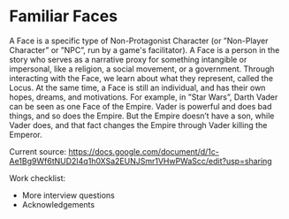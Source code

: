Familiar Faces
==============

A Face is a specific type of Non-Protagonist Character (or ”Non-Player Character” or ”NPC”, run by a game's facilitator). A Face is a person in the story who serves as a narrative proxy for something intangible or impersonal, like a religion, a social movement, or a government. Through interacting with the Face, we learn about what they represent, called the Locus. At the same time, a Face is still an individual, and has their own hopes, dreams, and motivations. For example, in ”Star Wars”, Darth Vader can be seen as one Face of the Empire. Vader is powerful and does bad things, and so does the Empire. But the Empire doesn’t have a son, while Vader does, and that fact changes the Empire through Vader killing the Emperor.

Current source: https://docs.google.com/document/d/1c-Ae1Bg9Wf6tNUD2I4q1h0XSa2EUNJSmr1VHwPWaScc/edit?usp=sharing

Work checklist:

- More interview questions
- Acknowledgements